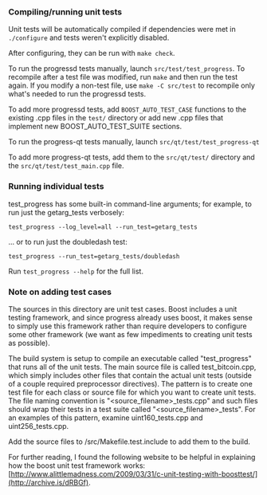 ### Compiling/running unit tests

Unit tests will be automatically compiled if dependencies were met in `./configure`
and tests weren't explicitly disabled.

After configuring, they can be run with `make check`.

To run the progressd tests manually, launch `src/test/test_progress`. To recompile
after a test file was modified, run `make` and then run the test again. If you
modify a non-test file, use `make -C src/test` to recompile only what's needed
to run the progressd tests.

To add more progressd tests, add `BOOST_AUTO_TEST_CASE` functions to the existing
.cpp files in the `test/` directory or add new .cpp files that
implement new BOOST_AUTO_TEST_SUITE sections.

To run the progress-qt tests manually, launch `src/qt/test/test_progress-qt`

To add more progress-qt tests, add them to the `src/qt/test/` directory and
the `src/qt/test/test_main.cpp` file.

### Running individual tests

test_progress has some built-in command-line arguments; for
example, to run just the getarg_tests verbosely:

    test_progress --log_level=all --run_test=getarg_tests

... or to run just the doubledash test:

    test_progress --run_test=getarg_tests/doubledash

Run `test_progress --help` for the full list.

### Note on adding test cases

The sources in this directory are unit test cases.  Boost includes a
unit testing framework, and since progress already uses boost, it makes
sense to simply use this framework rather than require developers to
configure some other framework (we want as few impediments to creating
unit tests as possible).

The build system is setup to compile an executable called "test_progress"
that runs all of the unit tests.  The main source file is called
test_bitcoin.cpp, which simply includes other files that contain the
actual unit tests (outside of a couple required preprocessor
directives).  The pattern is to create one test file for each class or
source file for which you want to create unit tests.  The file naming
convention is "<source_filename>_tests.cpp" and such files should wrap
their tests in a test suite called "<source_filename>_tests".  For an
examples of this pattern, examine uint160_tests.cpp and
uint256_tests.cpp.

Add the source files to /src/Makefile.test.include to add them to the build.

For further reading, I found the following website to be helpful in
explaining how the boost unit test framework works:
[http://www.alittlemadness.com/2009/03/31/c-unit-testing-with-boosttest/](http://archive.is/dRBGf).
